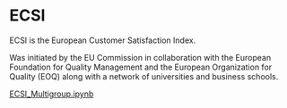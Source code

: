 # ECSI
ECSI is the European Customer Satisfaction Index.

Was initiated by the EU Commission in collaboration with the European Foundation for Quality Management and the European Organization for Quality (EOQ) along with a network of universities and business schools.

[ECSI_Multigroup.ipynb](https://github.com/hugosilveiradacunha/ECSI/blob/master/ECSI_Multigroup.ipynb)
